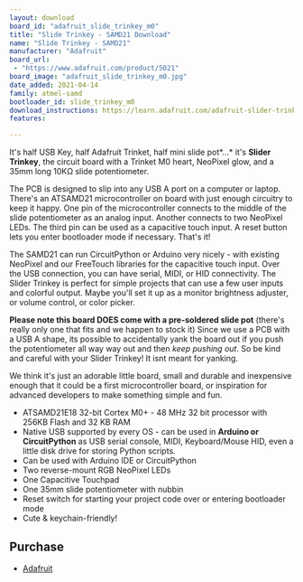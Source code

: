 ```yaml
---
layout: download
board_id: "adafruit_slide_trinkey_m0"
title: "Slide Trinkey - SAMD21 Download"
name: "Slide Trinkey - SAMD21"
manufacturer: "Adafruit"
board_url:
 - "https://www.adafruit.com/product/5021"
board_image: "adafruit_slide_trinkey_m0.jpg"
date_added: 2021-04-14
family: atmel-samd
bootloader_id: slide_trinkey_m0
download_instructions: https://learn.adafruit.com/adafruit-slider-trinkey/circuitpython
features:

---
```


It's half USB Key, half Adafruit Trinket, half mini slide pot*...* it's **Slider Trinkey**, the circuit board with a Trinket M0 heart, NeoPixel glow, and a 35mm long 10KΩ slide potentiometer.

The PCB is designed to slip into any USB A port on a computer or laptop. There's an ATSAMD21 microcontroller on board with just enough circuitry to keep it happy. One pin of the microcontroller connects to the middle of the slide potentiometer as an analog input. Another connects to two NeoPixel LEDs. The third pin can be used as a capacitive touch input. A reset button lets you enter bootloader mode if necessary. That's it!

The SAMD21 can run CircuitPython or Arduino very nicely - with existing NeoPixel and our FreeTouch libraries for the capacitive touch input. Over the USB connection, you can have serial, MIDI, or HID connectivity. The Slider Trinkey is perfect for simple projects that can use a few user inputs and colorful output. Maybe you'll set it up as a monitor brightness adjuster, or volume control, or color picker.

**Please note this board DOES come with a pre-soldered slide pot** (there's really only one that fits and we happen to stock it) Since we use a PCB with a USB A shape, its possible to accidentally yank the board out if you push the potentiometer all way way out and then *keep pushing out*. So be kind and careful with your Slider Trinkey! It isnt meant for yanking.

We think it's just an adorable little board, small and durable and inexpensive enough that it could be a first microcontroller board, or inspiration for advanced developers to make something simple and fun.

- ATSAMD21E18 32-bit Cortex M0+ - 48 MHz 32 bit processor with 256KB Flash and 32 KB RAM
- Native USB supported by every OS - can be used in **Arduino or CircuitPython** as USB serial console, MIDI, Keyboard/Mouse HID, even a little disk drive for storing Python scripts.
- Can be used with Arduino IDE or CircuitPython
- Two reverse-mount RGB NeoPixel LEDs
- One Capacitive Touchpad
- One 35mm slide potentiometer with nubbin
- Reset switch for starting your project code over or entering bootloader mode
- Cute & keychain-friendly!

## Purchase

* [Adafruit](https://www.adafruit.com/product/5021)
